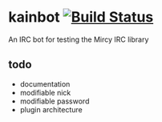 # kainbot [![Build Status](https://travis-ci.org/mikeyhc/kainbot.svg?branch=master)](https://travis-ci.org/mikeyhc/kainbot)
An IRC bot for testing the Mircy IRC library

todo
----
- documentation
- modifiable nick
- modifiable password
- plugin architecture
